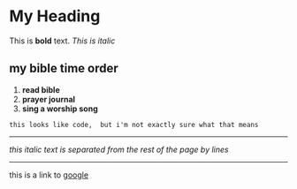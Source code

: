 # My Heading

This is **bold** text.
*This is italic*
## my bible time order

1. **read bible**
2. **prayer journal**
3. **sing a worship song**

`this looks like code, 
but i'm not exactly sure what that means`

---

*this italic text is separated from the rest of the page by lines*

---

this is a link to
[google](https://www.google.com)